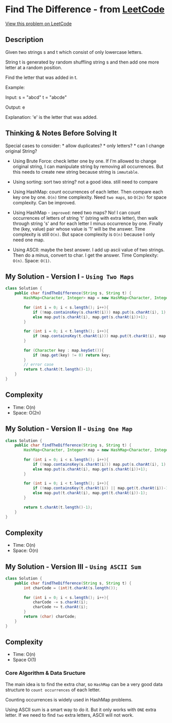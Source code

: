 # Find The Difference - from [LeetCode](https://leetcode.com)
[View this problem on LeetCode](https://leetcode.com/problems/find-the-difference/)

## Description
 Given two strings s and t which consist of only lowercase letters.

String t is generated by random shuffling string s and then add one more letter at a random position.

Find the letter that was added in t.

Example:

Input:
s = "abcd"
t = "abcde"

Output:
e

Explanation:
'e' is the letter that was added.

## Thinking & Notes Before Solving It
Special cases to consider:
    * allow duplicates?
    * only letters?
    * can I change original String? 

* Using Brute Force: check letter one by one. If I'm allowed to change original string, I can manipulate string by removing all occurrences. But this needs to create new string because string is `immutable`. 

* Using sorting: sort two string? not a good idea. still need to compare

* Using HashMap: count occurrences of each letter. Then compare each key one by one. `O(n)` time complexity. Need `two maps`, so `O(2n)` for space complexity. Can be improved.

* Using HashMap - `improved`: need two maps? No! I can count occurrences of letters of string 't' (string with extra letter), then walk through string 's' and for each letter I minus occurrence by one. Finally the (key, value) pair whose value is '1' will be the answer. Time complexity is still `O(n)`. But space complexity is `O(n)` because I only need one map.

* Using ASCII: maybe the best answer. I add up ascii value of two strings. Then do a minus, convert to char. I get the answer.
Time Complexity: `O(n)`. Space: `O(1)`.

## My Solution - Version I - `Using Two Maps`
```java
class Solution {
    public char findTheDifference(String s, String t) {
        HashMap<Character, Integer> map = new HashMap<Character, Integer>();
        
        for (int i = 0; i < s.length(); i++){
            if (!map.containsKey(s.charAt(i))) map.put(s.charAt(i), 1);
            else map.put(s.charAt(i), map.get(s.charAt(i))+1);
        }
        
        for (int i = 0; i < t.length(); i++){
            if (map.containsKey(t.charAt(i))) map.put(t.charAt(i), map.get(t.charAt(i))-1);
        }
        
        for (Character key : map.keySet()){
            if (map.get(key) != 0) return key;
        }
        // error case
        return t.charAt(t.length()-1);
    }
}
```
## Complexity
* Time: O(n)
* Space: O(2n)

## My Solution - Version II - `Using One Map`
```java
class Solution {
    public char findTheDifference(String s, String t) {
        HashMap<Character, Integer> map = new HashMap<Character, Integer>();
        
        for (int i = 0; i < s.length(); i++){
            if (!map.containsKey(s.charAt(i))) map.put(s.charAt(i), 1);
            else map.put(s.charAt(i), map.get(s.charAt(i))+1);
        }
        
        for (int i = 0; i < t.length(); i++){
            if (!map.containsKey(t.charAt(i)) || map.get(t.charAt(i))-1 < 0) return t.charAt(i);
            else map.put(t.charAt(i), map.get(t.charAt(i))-1);
        }
        
        return t.charAt(t.length()-1);
    }
}
```
## Complexity
* Time: O(n)
* Space: O(n)

## My Solution - Version III - `Using ASCII Sum`
```java
class Solution {
    public char findTheDifference(String s, String t) {
        int charCode = (int)t.charAt(s.length());
        
        for (int i = 0; i < s.length(); i++){
            charCode -= s.charAt(i);
            charCode += t.charAt(i);
        }
        return (char) charCode;
    }
}
```
## Complexity
* Time: O(n)
* Space O(1)

### Core Algorithm & Data Sructure
The main idea is to find the extra char, so `HashMap` can be a very good data structure to `count occurrences` of each letter.

Counting occurrences is widely used in HashMap problems.

Using ASCII sum is a smart way to do it. But it only works with `ONE` extra letter. If we need to find `two` extra letters, ASCII will not work.
